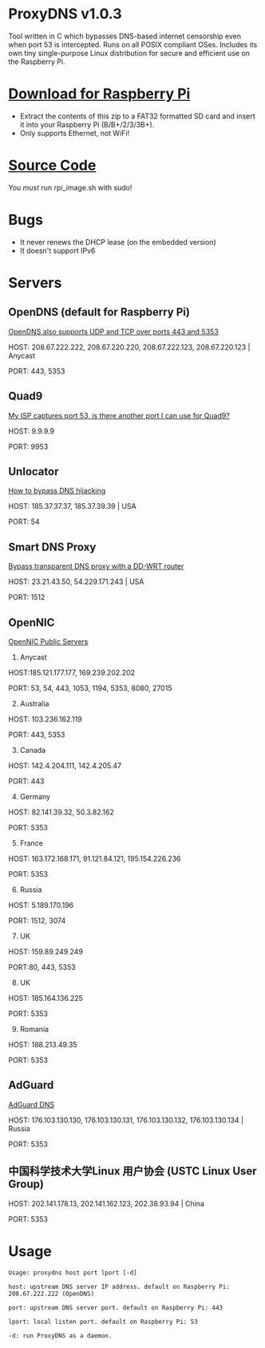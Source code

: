 # ProxyDNS v1.0.3 #

Tool written in C which bypasses DNS-based internet censorship even when port 53 is intercepted. Runs on all POSIX compliant OSes. Includes its own tiny single-purpose Linux distribution for secure and efficient use on the Raspberry Pi.

# [Download for Raspberry Pi](https://github.com/parrotgeek1/ProxyDNS/raw/master/rpi-release.zip)
* Extract the contents of this zip to a FAT32 formatted SD card and insert it into your Raspberry Pi (B/B+/2/3/3B+). 
* Only supports Ethernet, not WiFi!
# [Source Code](https://github.com/parrotgeek1/ProxyDNS)

You *must* run rpi_image.sh with sudo!

# Bugs #

* It never renews the DHCP lease (on the embedded version)
* It doesn't support IPv6

# Servers #

## OpenDNS (default for Raspberry Pi) ##

[OpenDNS also supports UDP and TCP over ports 443 and 5353](https://support.opendns.com/hc/en-us/community/posts/115019265903/comments/115004948686)

HOST: 208.67.222.222, 208.67.220.220, 208.67.222.123, 208.67.220.123 | Anycast

PORT: 443, 5353

## Quad9 ##
[My ISP captures port 53, is there another port I can use for Quad9?](https://www.quad9.net/faq/#My_ISP_captures_port_53_is_there_another_port_I_can_use_for_Quad9)

HOST: 9.9.9.9

PORT: 9953

## Unlocator ##

[How to bypass DNS hijacking](https://support.unlocator.com/customer/portal/articles/1440517-how-to-bypass-dns-hijacking)

HOST: 185.37.37.37, 185.37.39.39 | USA

PORT: 54

## Smart DNS Proxy ##

[Bypass transparent DNS proxy with a DD-WRT router](http://support.smartdnsproxy.com/customer/portal/articles/1666197-bypass-transparent-dns-proxy-with-a-dd-wrt-router)

HOST: 23.21.43.50, 54.229.171.243 | USA

PORT: 1512

## OpenNIC ##

[OpenNIC Public Servers](https://servers.opennicproject.org/)

1. Anycast

HOST:185.121.177.177, 169.239.202.202

PORT: 53, 54, 443, 1053, 1194, 5353, 8080, 27015

2. Australia

HOST: 103.236.162.119

PORT: 443, 5353

3. Canada

HOST: 142.4.204.111, 142.4.205.47

PORT: 443

4. Germany

HOST: 82.141.39.32, 50.3.82.162

PORT: 5353

5. France

HOST: 163.172.168.171, 91.121.84.121, 195.154.226.236

PORT: 5353

6. Russia

HOST: 5.189.170.196

PORT: 1512, 3074

7. UK

HOST: 159.89.249.249

PORT:80, 443, 5353

8. UK

HOST: 185.164.136.225

PORT: 5353

9. Romania

HOST: 188.213.49.35

PORT: 5353

## AdGuard ##
[AdGuard DNS](https://github.com/AdguardTeam/AdguardForiOS/issues/528#issuecomment-345700923)

HOST: 176.103.130.130, 176.103.130.131, 176.103.130.132, 176.103.130.134 | Russia

PORT: 5353

## 中国科学技术大学Linux 用户协会 (USTC Linux User Group) ##

HOST: 202.141.178.13, 202.141.162.123, 202.38.93.94 | China

PORT: 5353

# Usage ##
 
    Usage: proxydns host port lport [-d]

    host: upstream DNS server IP address. default on Raspberry Pi: 208.67.222.222 (OpenDNS)
    
    port: upstream DNS server port. default on Raspberry Pi: 443
    
    lport: local listen port. default on Raspberry Pi: 53
    
    -d: run ProxyDNS as a daemon.
